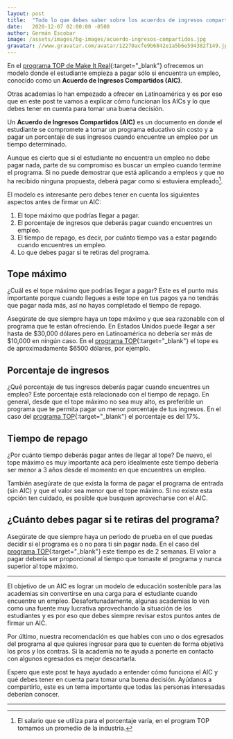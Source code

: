 ```yaml
---
layout: post
title:  "Todo lo que debes saber sobre los acuerdos de ingresos compartidos"
date:   2020-12-07 02:00:00 -0500
author: Germán Escobar
image: /assets/images/bg-images/acuerdo-ingresos-compartidos.jpg
gravatar: //www.gravatar.com/avatar/12270acfe9b6842e1a5b6e594382f149.jpg?s=80
---
```


En el [programa TOP de Make It Real](http://makeitreal.camp/top?utm_source=blog&utm_medium=web&utm_campaign=inbound&utm_content=aic){:target="\_blank"} ofrecemos un modelo donde el estudiante empieza a pagar sólo si encuentra un empleo, conocido como un **Acuerdo de Ingresos Compartidos (AIC)**.<!-- more -->

Otras academias lo han empezado a ofrecer en Latinoamérica y es por eso que en este post te vamos a explicar cómo funcionan los AICs y lo que debes tener en cuenta para tomar una buena decisión.

Un **Acuerdo de Ingresos Compartidos (AIC)** es un documento en donde el estudiante se compromete a tomar un programa educativo sin costo y a pagar un porcentaje de sus ingresos cuando encuentre un empleo por un tiempo determinado.

Aunque es cierto que si el estudiante no encuentra un empleo no debe pagar nada, parte de su compromiso es buscar un empleo cuando termine el programa. Si no puede demostrar que está aplicando a empleos y que no ha recibido ninguna propuesta, deberá pagar como si estuviera empleado[^1].

El modelo es interesante pero debes tener en cuenta los siguientes aspectos antes de firmar un AIC:

1. El tope máximo que podrías llegar a pagar.
2. El porcentaje de ingresos que deberás pagar cuando encuentres un empleo.
3. El tiempo de repago, es decir, por cuánto tiempo vas a estar pagando cuando encuentres un empleo.
4. Lo que debes pagar si te retiras del programa.

## Tope máximo

¿Cuál es el tope máximo que podrías llegar a pagar? Este es el punto más importante porque cuando llegues a este tope en tus pagos ya no tendrás que pagar nada más, así no hayas completado el tiempo de repago.

Asegúrate de que siempre haya un tope máximo y que sea razonable con el programa que te están ofreciendo. En Estados Unidos puede llegar a ser hasta de $30,000 dólares pero en Latinoamérica no debería ser más de $10,000 en ningún caso. En el [programa TOP](http://makeitreal.camp/top?utm_source=blog&utm_medium=web&utm_campaign=inbound&utm_content=aic){:target="\_blank"} el tope es de aproximadamente $6500 dólares, por ejemplo.

## Porcentaje de ingresos

¿Qué porcentaje de tus ingresos deberás pagar cuando encuentres un empleo? Este porcentaje está relacionado con el tiempo de repago. En general, desde que el tope máximo no sea muy alto, es preferible un programa que te permita pagar un menor porcentaje de tus ingresos. En el caso del [programa TOP](http://makeitreal.camp/top?utm_source=blog&utm_medium=web&utm_campaign=inbound&utm_content=aic){:target="\_blank"} el porcentaje es del 17%.

## Tiempo de repago

¿Por cuánto tiempo deberás pagar antes de llegar al tope? De nuevo, el tope máximo es muy importante acá pero idealmente este tiempo debería ser menor a 3 años desde el momento en que encuentres un empleo.

También asegúrate de que exista la forma de pagar el programa de entrada (sin AIC) y que el valor sea menor que el tope máximo. Si no existe esta opción ten cuidado, es posible que busquen aprovecharse con el AIC.

## ¿Cuánto debes pagar si te retiras del programa?

Asegúrate de que siempre haya un periodo de prueba en el que puedas decidir si el programa es o no para ti sin pagar nada. En el caso del [programa TOP](http://makeitreal.camp/top?utm_source=blog&utm_medium=web&utm_campaign=inbound&utm_content=aic){:target="\_blank"} este tiempo es de 2 semanas. El valor a pagar debería ser proporcional al tiempo que tomaste el programa y nunca superior al tope máximo.

----------

El objetivo de un AIC es lograr un modelo de educación sostenible para las academias sin convertirse en una carga para el estudiante cuando encuentre un empleo. Desafortunadamente, algunas academias lo ven como una fuente muy lucrativa aprovechando la situación de los estudiantes y es por eso que debes siempre revisar estos puntos antes de firmar un AIC.

Por último, nuestra recomendación es que hables con uno o dos egresados del programa al que quieres ingresar para que te cuenten de forma objetiva los pros y los contras. Si la academia no te ayuda a ponerte en contacto con algunos egresados es mejor descartarla.

Espero que este post te haya ayudado a entender cómo funciona el AIC y qué debes tener en cuenta para tomar una buena decisión. Ayúdanos a compartirlo, este es un tema importante que todas las personas interesadas deberían conocer.

---

[^1]: El salario que se utiliza para el porcentaje varía, en el program TOP tomamos un promedio de la industria.
